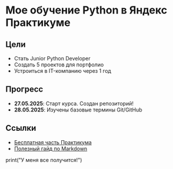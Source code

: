 # Мое обучение Python в Яндекс Практикуме

## Цели
- Стать Junior Python Developer
- Создать 5 проектов для портфолио
- Устроиться в IT-компанию через 1 год

## Прогресс
- **27.05.2025**: Старт курса. Создан репозиторий!
- **28.05.2025**: Изучены базовые термины Git/GitHub

## Ссылки
- [Бесплатная часть Практикума](ссылка)
- [Полезный гайд по Markdown](https://commonmark.org/help/)

print("У меня все получится!")
